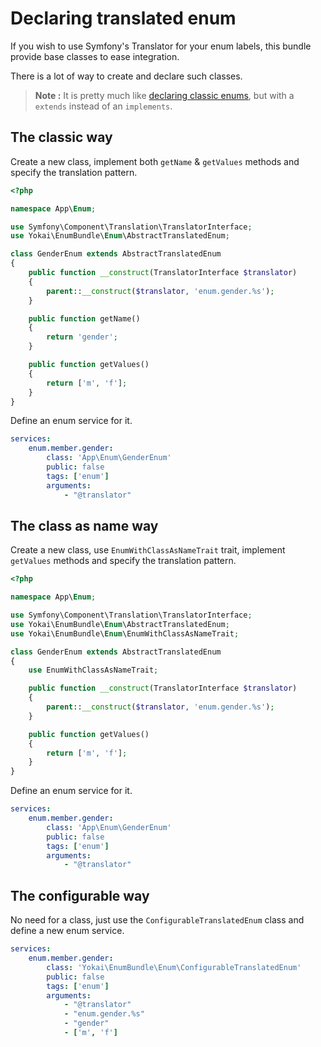 Declaring translated enum
=========================

If you wish to use Symfony's Translator for your enum labels, this bundle provide base classes to ease integration.

There is a lot of way to create and declare such classes.

> **Note :** It is pretty much like [declaring classic enums](declaring-enum.md), 
> but with a `extends` instead of an `implements`.


The classic way
---------------

Create a new class, implement both `getName` & `getValues` methods and specify the translation pattern.

```php
<?php

namespace App\Enum;

use Symfony\Component\Translation\TranslatorInterface;
use Yokai\EnumBundle\Enum\AbstractTranslatedEnum;

class GenderEnum extends AbstractTranslatedEnum
{
    public function __construct(TranslatorInterface $translator)
    {
        parent::__construct($translator, 'enum.gender.%s');
    }

    public function getName()
    {
        return 'gender';
    }

    public function getValues()
    {
        return ['m', 'f'];
    }
}
```

Define an enum service for it.

```yaml
services:
    enum.member.gender:
        class: 'App\Enum\GenderEnum'
        public: false
        tags: ['enum']
        arguments:
            - "@translator"
```


The class as name way
---------------------

Create a new class, use `EnumWithClassAsNameTrait` trait, implement `getValues` methods and specify the translation pattern.

```php
<?php

namespace App\Enum;

use Symfony\Component\Translation\TranslatorInterface;
use Yokai\EnumBundle\Enum\AbstractTranslatedEnum;
use Yokai\EnumBundle\Enum\EnumWithClassAsNameTrait;

class GenderEnum extends AbstractTranslatedEnum
{
    use EnumWithClassAsNameTrait;

    public function __construct(TranslatorInterface $translator)
    {
        parent::__construct($translator, 'enum.gender.%s');
    }

    public function getValues()
    {
        return ['m', 'f'];
    }
}
```

Define an enum service for it.

```yaml
services:
    enum.member.gender:
        class: 'App\Enum\GenderEnum'
        public: false
        tags: ['enum']
        arguments:
            - "@translator"
```


The configurable way
--------------------

No need for a class, just use the `ConfigurableTranslatedEnum` class and define a new enum service.

```yaml
services:
    enum.member.gender:
        class: 'Yokai\EnumBundle\Enum\ConfigurableTranslatedEnum'
        public: false
        tags: ['enum']
        arguments:
            - "@translator"
            - "enum.gender.%s"
            - "gender"
            - ['m', 'f']
```
